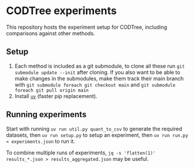 # CODTree experiments
This repository hosts the experiment setup for CODTree, including comparisons against other methods.

## Setup
1. Each method is included as a git submodule, to clone all these run `git submodule update --init` after cloning. If you also want to be able to make changes in the submodules, make them track their main branch with `git submodule foreach git checkout main` and `git submodule foreach git pull origin main`
2. Install [`uv`](https://github.com/astral-sh/uv) (faster pip replacement).

## Running experiments
Start with running `uv run util.py quant_to_csv` to generate the required datasets, then `uv run setup.py` to setup an experiment, then `uv run run.py < experiments.json` to run it.

To combine multiple runs of experiments, `jq -s 'flatten(1)' results_*.json > results_aggregated.json` may be useful.